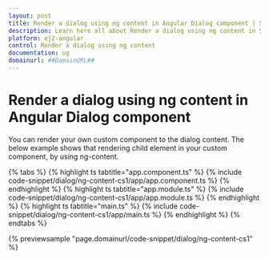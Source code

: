 ```yaml
---
layout: post
title: Render a dialog using ng content in Angular Dialog component | Syncfusion
description: Learn here all about Render a dialog using ng content in Syncfusion Angular Dialog component of Syncfusion Essential JS 2 and more.
platform: ej2-angular
control: Render a dialog using ng content 
documentation: ug
domainurl: ##DomainURL##
---
```


# Render a dialog using ng content in Angular Dialog component

You can render your own custom component to the dialog content. The below example shows that rendering child element in your custom component, by using ng-content.

{% tabs %}
{% highlight ts tabtitle="app.component.ts" %}
{% include code-snippet/dialog/ng-content-cs1/app/app.component.ts %}
{% endhighlight %}
{% highlight ts tabtitle="app.module.ts" %}
{% include code-snippet/dialog/ng-content-cs1/app/app.module.ts %}
{% endhighlight %}
{% highlight ts tabtitle="main.ts" %}
{% include code-snippet/dialog/ng-content-cs1/app/main.ts %}
{% endhighlight %}
{% endtabs %}
  
{% previewsample "page.domainurl/code-snippet/dialog/ng-content-cs1" %}